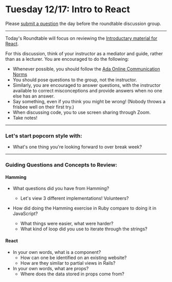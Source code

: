 # Tuesday 12/17: Intro to React

Please [submit a question](https://airtable.com/shrOEPwWbMZXxXlTt) the day before the roundtable discussion group.

---

Today's Roundtable will focus on reviewing the [Introductary material for React](https://learn-2.galvanize.com/cohorts/2036/).

For this discussion, think of your instructor as a mediator and guide, rather than as a lecturer. You are encouraged to do the following:

* Whenever possible, you should follow the [Ada Online Communication Norms](https://learn-2.galvanize.com/cohorts/2036/blocks/882/content_files/00-welcome-to-ada/02-wk01-online-communication-norms.md)
* You should pose questions to the group, not the instructor.
* Similarly, you are encouraged to answer questions, with the instructor available to correct misconceptions and provide answers when no one else has an answer.
* Say something, even if you think you might be wrong! (Nobody throws a frisbee well on their first try.)
* When discussing code, you to use screen sharing through Zoom.
* Take notes!

---

### Let's start popcorn style with:
* What's one thing you're looking forward to over break week?

---

### Guiding Questions and Concepts to Review:

#### Hamming
* What questions did you have from Hamming?
    * Let's view 3 different implementations! Volunteers?

* How did doing the Hamming exercise in Ruby compare to doing it in JavaScript?
    * What things were easier, what were harder?
    * What kind of loop did you use to iterate through the strings?

#### React
* In your own words, what is a component? 
    * How can one be identified on an existing website?
    * How are they similar to partial views in Rails?
* In your own words, what are props? 
    * Where does the data stored in props come from?